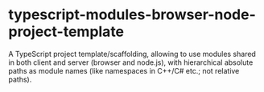 # typescript-modules-browser-node-project-template
A TypeScript project template/scaffolding, allowing to use modules shared in both client and server (browser and node.js), with hierarchical absolute paths as module names (like namespaces in C++/C# etc.; not relative paths).
